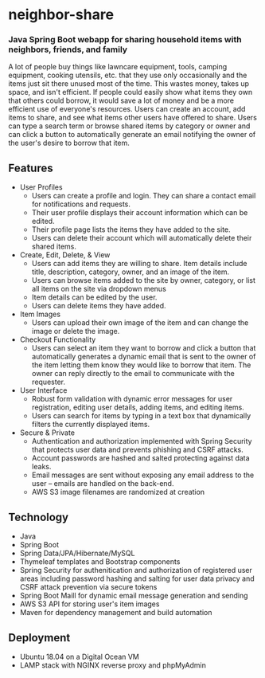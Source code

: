 # neighbor-share
### Java Spring Boot webapp for sharing household items with neighbors, friends, and family

A lot of people buy things like lawncare equipment, tools, camping equipment, cooking utensils, etc. that they use only occasionally and the items just sit there unused most of the time. This wastes money, takes up space, and isn't efficient. If people could easily show what items they own that others could borrow, it would save a lot of money and be a more efficient use of everyone's resources. Users can create an account, add items to share, and see what items other users have offered to share. Users can type a search term or browse shared items by category or owner and can click a button to automatically generate an email notifying the owner of the user's desire to borrow that item.

## Features

- User Profiles
  - Users can create a profile and login. They can share a contact email for notifications and requests.
  - Their user profile displays their account information which can be edited.
  - Their profile page lists the items they have added to the site.
  - Users can delete their account which will automatically delete their shared items.
- Create, Edit, Delete, & View
  - Users can add items they are willing to share. Item details include title, description, category, owner, and an image of the item.
  - Users can browse items added to the site by owner, category, or list all items on the site via dropdown menus
  - Item details can be edited by the user.
  - Users can delete items they have added.
- Item Images
  - Users can upload their own image of the item and can change the image or delete the image.
- Checkout Functionality
  - Users can select an item they want to borrow and click a button that automatically generates a dynamic email that is sent to the owner of the item letting them know they would like to borrow that item. The owner can reply directly to the email to communicate with the requester.
- User Interface
  - Robust form validation with dynamic error messages for user registration, editing user details, adding items, and editing items.
  - Users can search for items by typing in a text box that dynamically filters the currently displayed items.
- Secure & Private
  - Authentication and authorization implemented with Spring Security that protects user data and prevents phishing and CSRF attacks.
  - Account passwords are hashed and salted protecting against data leaks.
  - Email messages are sent without exposing any email address to the user – emails are handled on the back-end.
  - AWS S3 image filenames are randomized at creation

## Technology

* Java
* Spring Boot
* Spring Data/JPA/Hibernate/MySQL
* Thymeleaf templates and Bootstrap components
* Spring Security for authenitication and authorization of registered user areas including password hashing and salting for user data privacy and CSRF attack prevention via secure tokens
* Spring Boot Maill for dynamic email message generation and sending
* AWS S3 API for storing user's item images
* Maven for dependency management and build automation

## Deployment

* Ubuntu 18.04 on a Digital Ocean VM
* LAMP stack with NGINX reverse proxy and phpMyAdmin





